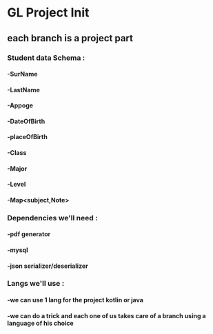 # GL Project Init 
## each branch is a project part 
### Student data Schema : 
#### -SurName 
#### -LastName 
#### -Appoge 
#### -DateOfBirth 
#### -placeOfBirth 
#### -Class 
#### -Major 
#### -Level 
#### -Map<subject,Note> 
### Dependencies we'll need : 
#### -pdf generator 
#### -mysql 
#### -json serializer/deserializer 
### Langs we'll use : 
#### -we can use 1 lang for the project kotlin or java 
#### -we can do a trick and each one of us takes care of a branch using a language of his choice
